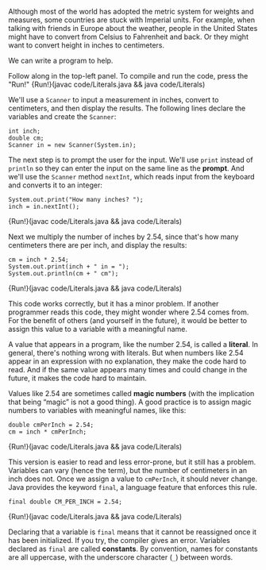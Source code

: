 Although most of the world has adopted the metric system for weights and measures, some countries are stuck with Imperial units.
For example, when talking with friends in Europe about the weather, people in the United States might have to convert from Celsius to Fahrenheit and back.
Or they might want to convert height in inches to centimeters.


We can write a program to help.

Follow along in the top-left panel.
To compile and run the code, press the "Run!"
{Run!}(javac code/Literals.java && java code/Literals)

We'll use a `Scanner` to input a measurement in inches, convert to centimeters, and then display the results.
The following lines declare the variables and create the `Scanner`:

```code
int inch;
double cm;
Scanner in = new Scanner(System.in);
```


The next step is to prompt the user for the input.
We'll use `print` instead of `println` so they can enter the input on the same line as the **prompt**.
And we'll use the `Scanner` method `nextInt`, which reads input from the keyboard and converts it to an integer:

```code
System.out.print("How many inches? ");
inch = in.nextInt();
```

{Run!}(javac code/Literals.java && java code/Literals)


Next we multiply the number of inches by 2.54, since that's how many centimeters there are per inch, and display the results:

```code
cm = inch * 2.54;
System.out.print(inch + " in = ");
System.out.println(cm + " cm");
```


{Run!}(javac code/Literals.java && java code/Literals)

This code works correctly, but it has a minor problem.
If another programmer reads this code, they might wonder where 2.54 comes from.
For the benefit of others (and yourself in the future), it would be better to assign this value to a variable with a meaningful name.




A value that appears in a program, like the number 2.54, is called a **literal**.
In general, there's nothing wrong with literals.
But when numbers like 2.54 appear in an expression with no explanation, they make the code hard to read.
And if the same value appears many times and could change in the future, it makes the code hard to maintain.


Values like 2.54 are sometimes called **magic numbers** (with the implication that being “magic” is not a good thing).
A good practice is to assign magic numbers to variables with meaningful names, like this:

```code
double cmPerInch = 2.54;
cm = inch * cmPerInch;
```


{Run!}(javac code/Literals.java && java code/Literals)

This version is easier to read and less error-prone, but it still has a problem.
Variables can vary (hence the term), but the number of centimeters in an inch does not.
Once we assign a value to `cmPerInch`, it should never change.
Java provides the keyword `final`, a language feature that enforces this rule.

```code
final double CM_PER_INCH = 2.54;
```



{Run!}(javac code/Literals.java && java code/Literals)

Declaring that a variable is `final` means that it cannot be reassigned once it has been initialized.
If you try, the compiler gives an error.
Variables declared as `final` are called **constants**.
By convention, names for constants are all uppercase, with the underscore character (`_`) between words.